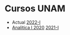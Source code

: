 # Cursos UNAM

- Actual [2022-I](http://www.fciencias.unam.mx/docencia/horarios/presentacion/326910)
- [Analitica I 2020](https://ramonrc.github.io/curso/GAI-2020/)  [2021-I](http://www.fciencias.unam.mx/docencia/horarios/presentacion/316885)

